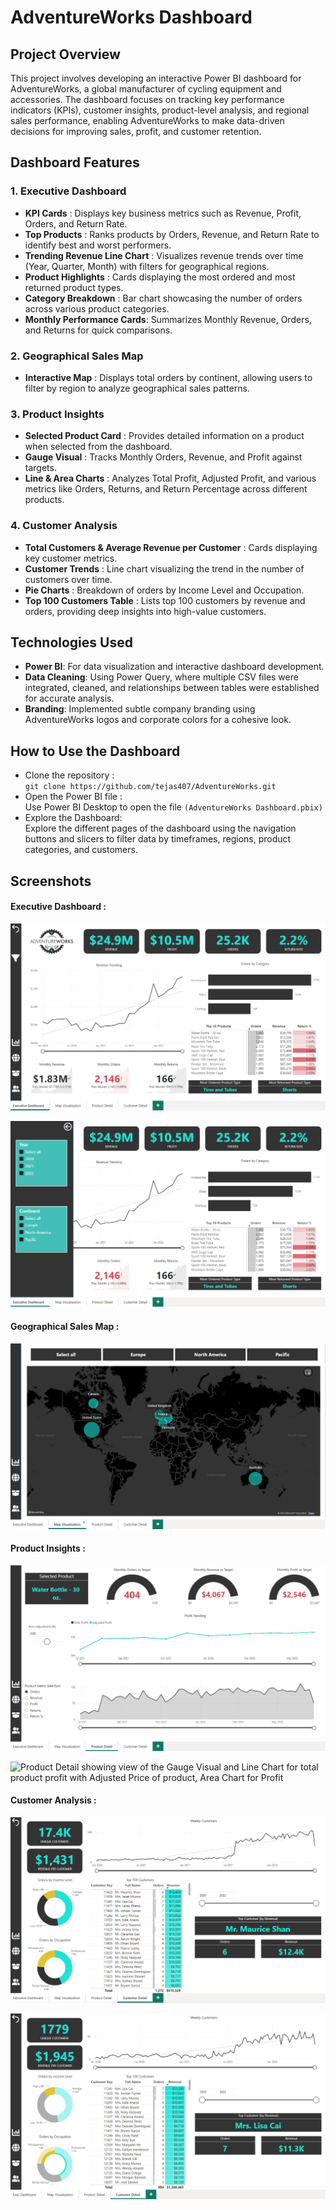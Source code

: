 # AdventureWorks Dashboard
## Project Overview
This project involves developing an interactive Power BI dashboard for AdventureWorks, a global manufacturer of cycling equipment and accessories. The dashboard focuses on tracking key performance indicators (KPIs), customer insights, product-level analysis, and regional sales performance, enabling AdventureWorks to make data-driven decisions for improving sales, profit, and customer retention.

## Dashboard Features
### 1. Executive Dashboard
- **KPI Cards** : Displays key business metrics such as Revenue, Profit, Orders, and Return Rate.
- **Top Products** : Ranks products by Orders, Revenue, and Return Rate to identify best and worst performers.
- **Trending Revenue Line Chart** : Visualizes revenue trends over time (Year, Quarter, Month) with filters for geographical regions.
- **Product Highlights** : Cards displaying the most ordered and most returned product types.
- **Category Breakdown** : Bar chart showcasing the number of orders across various product categories.
- **Monthly Performance Cards**: Summarizes Monthly Revenue, Orders, and Returns for quick comparisons.
### 2. Geographical Sales Map
- **Interactive Map** : Displays total orders by continent, allowing users to filter by region to analyze geographical sales patterns.
### 3. Product Insights
- **Selected Product Card** : Provides detailed information on a product when selected from the dashboard.
- **Gauge Visual** : Tracks Monthly Orders, Revenue, and Profit against targets.
- **Line & Area Charts** : Analyzes Total Profit, Adjusted Profit, and various metrics like Orders, Returns, and Return Percentage across different products.
### 4. Customer Analysis
- **Total Customers & Average Revenue per Customer** : Cards displaying key customer metrics.
- **Customer Trends** : Line chart visualizing the trend in the number of customers over time.
- **Pie Charts** : Breakdown of orders by Income Level and Occupation.
- **Top 100 Customers Table** : Lists top 100 customers by revenue and orders, providing deep insights into high-value customers.

## Technologies Used
- **Power BI**: For data visualization and interactive dashboard development.
- **Data Cleaning**: Using Power Query, where multiple CSV files were integrated, cleaned, and relationships between tables were established for accurate analysis.
- **Branding**: Implemented subtle company branding using AdventureWorks logos and corporate colors for a cohesive look.

## How to Use the Dashboard
- Clone the repository :  
  `git clone https://github.com/tejas407/AdventureWorks.git` 
- Open the Power BI file :  
  Use Power BI Desktop to open the file `(AdventureWorks Dashboard.pbix)`
- Explore the Dashboard:  
  Explore the different pages of the dashboard using the navigation buttons and slicers to filter data by timeframes, regions, product categories, and customers.      

## Screenshots 
#### Executive Dashboard :
![KPI Cards and Top Products section, along with the Revenue Trending](https://github.com/tejas407/AdventureWorks/blob/main/AdventureWorks%20Images/Screenshots/Executive%20Dashboard.png)

![KPI Cards and Top Products section, along with the Revenue Trending with Slicer Panel](https://github.com/tejas407/AdventureWorks/blob/main/AdventureWorks%20Images/Screenshots/Executive%20Dashboard%20with%20Slicer%20Panel.png)

#### Geographical Sales Map :
![A Map Visualization with orders by continent for different regions](https://github.com/tejas407/AdventureWorks/blob/main/AdventureWorks%20Images/Screenshots/Map%20Visualization.png)

#### Product Insights :
![Product Detail showing view of the Gauge Visual and Line Chart for total product profit, Area Chart for Orders](https://github.com/tejas407/AdventureWorks/blob/main/AdventureWorks%20Images/Screenshots/Product%20Detail.png)

![Product Detail showing view of the Gauge Visual and Line Chart for total product profit with Adjusted Price 
of product, Area Chart for Profit](https://github.com/tejas407/AdventureWorks/blob/main/AdventureWorks%20Images/Screenshots/Product%20Detail%20Price%20Adjustment.png)

#### Customer Analysis :
![Customer Detail of the Top 100 Customers table by Revenue and a Pie Chart visualizing orders by income level and Occupation](https://github.com/tejas407/AdventureWorks/blob/main/AdventureWorks%20Images/Screenshots/Customer%20Detail.png)

![Customer Detail of the Top 100 Customers table by Revenue and a Pie Chart visualizing orders by High Income Level and Occupation](https://github.com/tejas407/AdventureWorks/blob/main/AdventureWorks%20Images/Screenshots/Customer%20Detail%20High%20Income.png)
